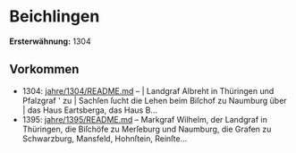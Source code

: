# Beichlingen

**Ersterwähnung:** 1304

## Vorkommen
- 1304: [jahre/1304/README.md](../jahre/1304/README.md) – |
Landgraf Albreht in Thüringen und Pfalzgraf ' zu |
Sachſen ſucht die Lehen beim Biſchof zu Naumburg über |
das Haus Eartsberga, das Haus B...
- 1395: [jahre/1395/README.md](../jahre/1395/README.md) – Markgraf Wilhelm, der Landgraf in Thüringen, die
Biſchöfe zu Merſeburg und Naumburg, die Grafen zu
Schwarzburg, Mansfeld, Hohnſtein, Reinſte...
